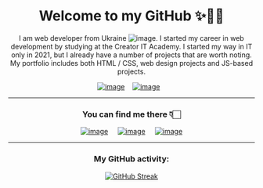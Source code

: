<div align="center">

# Welcome to my GitHub ✨👋🏻

I am web developer from Ukraine ![image](https://user-images.githubusercontent.com/84918090/201474845-932ac61c-7ed3-46f3-a552-7cabddb56eee.png). I started my career in web development by studying at the Creator IT Academy. I started my way in IT only in 2021, but I already have a number of projects that are worth noting. My portfolio includes both HTML / CSS, web design projects and JS-based projects.

[![image](https://user-images.githubusercontent.com/84918090/202282254-ab866011-45f2-4975-860d-937a9a3914a9.png)](https://victor-kindrat.netlify.app/) &nbsp;&nbsp;
[![image](https://user-images.githubusercontent.com/84918090/201474739-fc0d75e1-63f4-4b17-bbb0-349885807c0b.png)](https://www.buymeacoffee.com/victorkindrat) &nbsp;&nbsp;

  <hr>
  
### You can find me there 👇🏻
  
  &nbsp; &nbsp;
[![image](https://user-images.githubusercontent.com/84918090/202285398-6588fc5c-f989-4465-bdd1-6cb417622b1a.png)](https://www.linkedin.com/in/viktor-kindrat/) &nbsp; &nbsp;
[![image](https://user-images.githubusercontent.com/84918090/202284903-667ee18b-7e48-4574-9038-2bf82c7a6dc5.png)](https://www.instagram.com/victor_kindrat/) &nbsp; &nbsp;
[![image](https://user-images.githubusercontent.com/84918090/202285327-edddc319-1fce-45a3-9aea-e03a0da82a9d.png)](https://t.me/mexicancat228) &nbsp; 
  &nbsp;
  
  
  <hr>
  
### My GitHub activity:
[![GitHub Streak](https://streak-stats.demolab.com?user=viktor-kindrat&theme=vision-friendly-dark&hide_border=true&border_radius=5.5&background=DD272700&dates=FFFFFF97&fire=B200DD&currStreakNum=B200DD&currStreakLabel=B200DD)](https://git.io/streak-stats)
</div>
